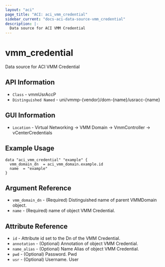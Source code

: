 ```yaml
---
layout: "aci"
page_title: "ACI: aci_vmm_credential"
sidebar_current: "docs-aci-data-source-vmm_credential"
description: |-
  Data source for ACI VMM Credential
---
```


# vmm_credential #

Data source for ACI VMM Credential


## API Information ##

* `Class` - vmmUsrAccP
* `Distinguished Named` - uni/vmmp-{vendor}/dom-{name}/usracc-{name}

## GUI Information ##

* `Location` - Virtual Networking -> VMM Domain -> VmmController -> vCenterCredentials



## Example Usage ##

```hcl
data "aci_vmm_credential" "example" {
  vmm_domain_dn  = aci_vmm_domain.example.id
  name  = "example"
}
```

## Argument Reference ##

* `vmm_domain_dn` - (Required) Distinguished name of parent VMMDomain object.
* `name` - (Required) name of object VMM Credential.

## Attribute Reference ##
* `id` - Attribute id set to the Dn of the VMM Credential.
* `annotation` - (Optional) Annotation of object VMM Credential.
* `name_alias` - (Optional) Name Alias of object VMM Credential.
* `pwd` - (Optional) Password. Pwd
* `usr` - (Optional) Username. User
